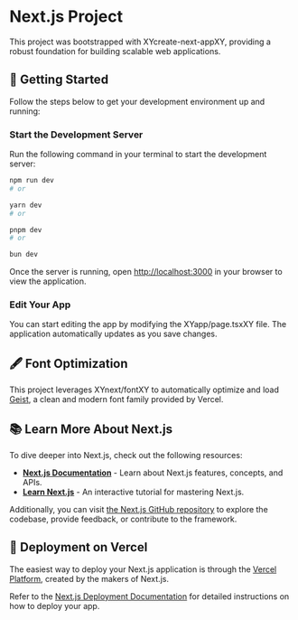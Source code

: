# Next.js Project

This project was bootstrapped with XYcreate-next-appXY, providing a robust foundation for building scalable web applications.

## 🚀 Getting Started

Follow the steps below to get your development environment up and running:

### Start the Development Server

Run the following command in your terminal to start the development server:

```bash
npm run dev
# or

yarn dev
# or

pnpm dev
# or

bun dev
```

Once the server is running, open [http://localhost:3000](http://localhost:3000) in your browser to view the application.

### Edit Your App

You can start editing the app by modifying the XYapp/page.tsxXY file. The application automatically updates as you save changes.

## 🖋️ Font Optimization

This project leverages XYnext/fontXY to automatically optimize and load [Geist](https://vercel.com/font), a clean and modern font family provided by Vercel.

## 📚 Learn More About Next.js

To dive deeper into Next.js, check out the following resources:

- **[Next.js Documentation](https://nextjs.org/docs)** - Learn about Next.js features, concepts, and APIs.
- **[Learn Next.js](https://nextjs.org/learn)** - An interactive tutorial for mastering Next.js.

Additionally, you can visit [the Next.js GitHub repository](https://github.com/vercel/next.js) to explore the codebase, provide feedback, or contribute to the framework.

## 🚀 Deployment on Vercel

The easiest way to deploy your Next.js application is through the [Vercel Platform](https://vercel.com/new?utm_medium=default-template&filter=next.js&utm_source=create-next-app&utm_campaign=create-next-app-readme), created by the makers of Next.js.

Refer to the [Next.js Deployment Documentation](https://nextjs.org/docs/app/building-your-application/deploying) for detailed instructions on how to deploy your app.
